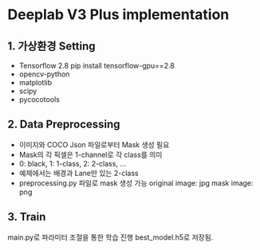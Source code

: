 # Deeplab V3 Plus implementation

## 1. 가상환경 Setting
- Tensorflow 2.8
pip install tensorflow-gpu==2.8
- opencv-python
- matplotlib
- scipy
- pycocotools

## 2. Data Preprocessing
- 이미지와 COCO Json 파일로부터 Mask 생성 필요
- Mask의 각 픽셀은 1-channel로 각 class를 의미
- 0: black, 1: 1-class, 2: 2-class, ...
- 예제에서는 배경과 Lane만 있는 2-class
- preprocessing.py 파일로 mask 생성 가능
original image: jpg
mask image: png

## 3. Train
main.py로 파라미터 조절을 통한 학습 진행
best_model.h5로 저장됨.
